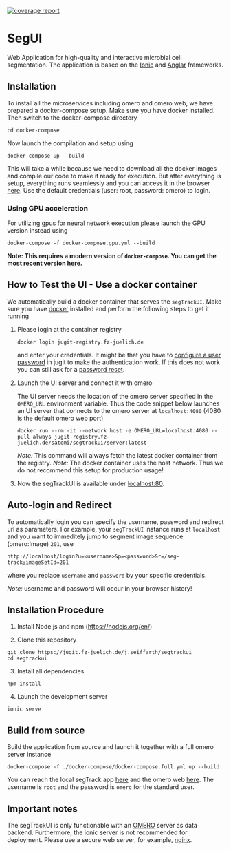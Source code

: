  [![coverage report](https://jugit.fz-juelich.de/satomi/segtrackui/badges/develop/coverage.svg)](https://jugit.fz-juelich.de/satomi/segtrackui/-/commits/develop)


# SegUI

Web Application for high-quality and interactive microbial cell segmentation. The application is based on the [Ionic](https://ionicframework.com/) and [Anglar](https://angular.io/) frameworks.

## Installation

To install all the microservices including omero and omero web, we have prepared a docker-compose setup. Make sure you have docker installed. Then switch to the docker-compose directory

```
cd docker-compose
```

Now launch the compilation and setup using
```
docker-compose up --build
```

This will take a while because we need to download all the docker images and compile our code to make it ready for execution. But after everything is setup, everything runs seamlessly and you can access it in the browser [here](http://localhost). Use the default credentials (user: root, password: omero) to login.

### Using GPU acceleration

For utilizing gpus for neural network execution please launch the GPU version instead using

```
docker-compose -f docker-compose.gpu.yml --build
```

**Note: This requires a modern version of `docker-compose`. You can get the most recent version [here](https://docs.docker.com/compose/install/).**

## How to Test the UI - Use a docker container

We automatically build a docker container that serves the `segTrackUI`. Make sure you have [docker](https://docs.docker.com/get-docker/) installed and perform the following steps to get it running

1. Please login at the container registry

    ```
    docker login jugit-registry.fz-juelich.de
    ```
    and enter your credentials. It might be that you have to [configure a user password](https://docs.gitlab.com/ee/user/profile/) in jugit to make the authentication work. If this does not work you can still ask for a [password reset](https://jugit.fz-juelich.de/-/profile/password/reset).

2. Launch the UI server and connect it with omero

    The UI server needs the location of the omero server specified in the `OMERO_URL` environment variable. Thus the code snippet below launches an UI server that connects to the omero server at `localhost:4080` (4080 is the default omero web port)

    ```
    docker run --rm -it --network host -e OMERO_URL=localhost:4080 --pull always jugit-registry.fz-juelich.de/satomi/segtrackui/server:latest
    ```

    *Note:* This command will always fetch the latest docker container from the registry.
    *Note:* The docker container uses the host network. Thus we do not recommend this setup for production usage!

3. Now the segTrackUI is available under [localhost:80](http://localhost).

## Auto-login and Redirect

To automatically login you can specify the username, password and redirect url as parameters. For example, your `segTrackUI` instance runs at `localhost` and you want to immeditely jump to segment image sequence (omero:Image) `201`, use

```
http://localhost/login?u=<username>&p=<password>&r=/seg-track;imageSetId=201
```

where you replace `username` and `password` by your specific credentials.

*Note:* username and password will occur in your browser history!

## Installation Procedure

1. Install Node.js and npm (https://nodejs.org/en/)

2. Clone this repository

```
git clone https://jugit.fz-juelich.de/j.seiffarth/segtrackui
cd segtrackui
```

3. Install all dependencies

```
npm install
```

4. Launch the development server

```
ionic serve
```

## Build from source

Build the application from source and launch it together with a full omero server instance
```
docker-compose -f ./docker-compose/docker-compose.full.yml up --build
```

You can reach the local segTrack app [here](http://localhost) and the omero web [here](http://localhost:4080). The username is `root` and the password is `omero` for the standard user.

## Important notes

The segTrackUI is only functionable with an [OMERO](https://www.openmicroscopy.org/omero/) server as data backend. Furthermore, the ionic server is not recommended for deployment. Please use a secure web server, for example, [nginx](https://www.nginx.com/).
